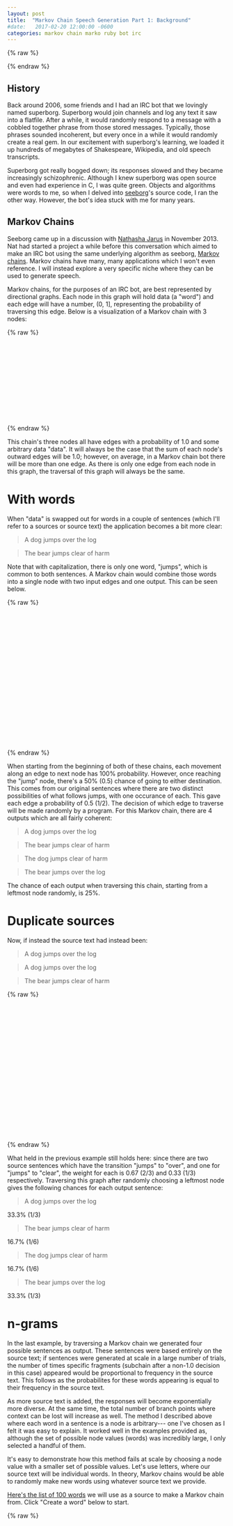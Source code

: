 ```yaml
---
layout: post
title:  "Markov Chain Speech Generation Part 1: Background"
#date:   2017-02-20 12:00:00 -0600
categories: markov chain marko ruby bot irc
---
```


{% raw %}
  <script src="https://code.jquery.com/jquery-3.1.1.js"></script>
  <script src="http://underscorejs.org/underscore-min.js"></script>
  <script src="/assets/javascripts/dist/cytoscape.js"></script>
  <script src="https://cdn.rawgit.com/cytoscape/cytoscape.js-spread/1.2.0/cytoscape-spread.js"></script>
  <script src="/assets/javascripts/markov.js"></script>
{% endraw %}

History
----------
Back around 2006, some friends and I had an IRC bot that we lovingly named superborg. Superborg would join channels and log any text it saw into a flatfile. After a while, it would randomly respond to a message with a cobbled together phrase from those stored messages. Typically, those phrases sounded incoherent, but every once in a while it would randomly create a real gem. In our excitement with superborg's learning, we loaded it up hundreds of megabytes of Shakespeare, Wikipedia, and old speech transcripts.

Superborg got really bogged down; its responses slowed and they became increasingly schizophrenic. Although I knew superborg was open source and even had experience in C, I was quite green. Objects and algorithms were words to me, so when I delved into [seeborg](https://github.com/hmage/seeborg)'s source code, I ran the other way. However, the bot's idea stuck with me for many years.

Markov Chains
-------------
Seeborg came up in a discussion with [Nathasha Jarus](https://web.mst.edu/~nmjxv3/) in November 2013. Nat had started a project a while before this conversation which aimed to make an IRC bot using the same underlying algorithm as seeborg, [Markov chains](https://en.wikipedia.org/wiki/Markov_chain). Markov chains have many, many applications which I won't even reference. I will instead explore a very specific niche where they can be used to generate speech.

Markov chains, for the purposes of an IRC bot, are best represented by directional graphs. Each node in this graph will hold data (a "word") and each edge will have a number, (0, 1], representing the probability of traversing this edge. Below is a visualization of a Markov chain with 3 nodes:

{% raw %}
<div id="markov-chain" class="markov-graph" style="width: 768px; height: 175px;"></div>

<script>
  markov.graphs.renderFirstExample("#markov-chain");
</script>
{% endraw %}

This chain's three nodes all have edges with a probability of 1.0 and some arbitrary data "data". It will always be the case that the sum of each node's outward edges will be 1.0; however, on average, in a Markov chain bot there will be more than one edge. As there is only one edge from each node in this graph, the traversal of this graph will always be the same.

With words
==========

When "data" is swapped out for words in a couple of sentences (which I'll refer to a sources or source text) the application becomes a bit more clear:
> A dog jumps over the log

> The bear jumps clear of harm

Note that with capitalization, there is only one word, "jumps", which is common to both sentences. A Markov chain would combine those words into a single node with two input edges and one output. This can be seen below.

{% raw %}
<div id="markov-chain-sentence" class="markov-graph" style="width: 768px; height: 300px;"></div>

<script>
  markov.graphs.renderSecondExample("#markov-chain-sentence");
</script>
{% endraw %}

When starting from the beginning of both of these chains, each movement along an edge to next node has 100% probability. However, once reaching the "jump" node, there's a 50% (0.5) chance of going to either destination. This comes from our original sentences where there are two distinct possibilities of what follows jumps, with one occurance of each. This gave each edge a probability of 0.5 (1/2). The decision of which edge to traverse will be made randomly by a program. For this Markov chain, there are 4 outputs which are all fairly coherent:
> A dog jumps over the log

> The bear jumps clear of harm

> The dog jumps clear of harm

> The bear jumps over the log

The chance of each output when traversing this chain, starting from a leftmost node randomly, is 25%.

Duplicate sources
=================

Now, if instead the source text had instead been:
> A dog jumps over the log

> A dog jumps over the log

> The bear jumps clear of harm

{% raw %}
<div id="markov-chain-sentence-two" class="markov-graph" style="width: 768px; height: 300px;"></div>

<script>
  markov.graphs.renderThirdExample("#markov-chain-sentence-two");
</script>
{% endraw %}

What held in the previous example still holds here: since there are two source sentences which have the transition "jumps" to "over", and one for "jumps" to "clear", the weight for each is 0.67 (2/3) and 0.33 (1/3) respectively. Traversing this graph after randomly choosing a leftmost node gives the following chances for each output sentence:

> A dog jumps over the log

33.3% (1/3)

> The bear jumps clear of harm

16.7% (1/6)

> The dog jumps clear of harm

16.7% (1/6)

> The bear jumps over the log

33.3% (1/3)

n-grams
=======
In the last example, by traversing a Markov chain we generated four possible sentences as output. These sentences were based entirely on the source text; if sentences were generated at scale in a large number of trials, the number of times specific fragments (subchain after a non-1.0 decision in this case) appeared would be proportional to frequency in the source text. This follows as the probabilites for these words appearing is equal to their frequency in the source text.

As more source text is added, the responses will become exponentially more diverse. At the same time, the total number of branch points where context can be lost will increase as well. The method I described above where each word in a sentence is a node is arbitrary--- one I've chosen as I felt it was easy to explain. It worked well in the examples provided as, although the set of possible node values (words) was incredibly large,  I only selected a handful of them.

It's easy to demonstrate how this method fails at scale by choosing a node value with a smaller set of possible values. Let's use letters, where our source text will be individual words. In theory, Markov chains would be able to randomly make new words using whatever source text we provide.

[Here's the list of 100 words](/assets/scripts/markov/100words.json) we will use as a source to make a Markov chain from. Click "Create a word" below to start.

{% raw %}
<div id="markov-chain-letter-graph" class="markov-graph" style="height: 600px; width: 768px;"></div>
<br />
<div id="built-word" style="height: 25px;"></div>
<a id="build-word" href="#">Create a word</a>
<script>
  $('#build-word').on('click', function(e) { e.preventDefault(); $('#built-word').text(''); markov.graphs.generateWord(3, "#built-word"); });
  markov.graphs.renderFourthExample();
</script>
{% endraw %}

A few notes regarding some non-letter symbols. "^" represents an arbitrary start of a word. This entry node in our graph ensures that the first letter on each word is in proportion with our source. "$", similarly, represents the end of a word, and ensures that letters which typically end words have that probability represented.

For the simplicity of the generation, the generated words do a lot right: "u" always follows "q", letters such as "y" usually end words, and most [consonant clusters](https://en.wikipedia.org/wiki/Consonant_cluster) and syllables in the words all appear in English. But there are also some drawbacks; the generated words can sometimes loop due to the cycles in this graph (much more on that later) and become incredibly long. There are also consonant clusters which never begin or never end a syllable that do--- for example, "nt" in English does not begin syllables nor does "pl" end syllables.

These drawbacks are all caused by a loss in context by the Markov chain. While it's traversing the graph, there's no way for it to represent the relationship between "pl" and "a", all it has is that "l" is preceded by "p" and followed by "l". One method for storing this relationship is by using n-grams. Our current representation could be considered a 1-gram; if we instead used a bigram, we could represent the relationship between "pl" and "a-" where "a- is followed by another letter."

Below is yet another example of a Markov chain which does just that. You can also click "Create a word" to see how the output is.

{% raw %}
<div id="markov-chain-digram-graph" class="markov-graph" style="height: 800px; width: 800px;"></div>
<br />
<div id="built-word-2" style="height: 25px;"></div>
<a href="javascript:$('#built-word-2').text(''); markov.graphs.generateWord(4, '#built-word-2');">Create a word</a>

<script>
  markov.graphs.renderFifthExample();
</script>
{% endraw %}
